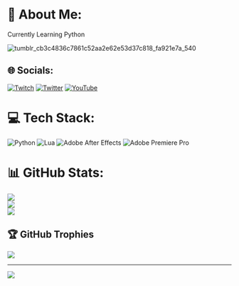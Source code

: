 # 💫 About Me:
Currently Learning Python<br>

![tumblr_cb3c4836c7861c52aa2e62e53d37c818_fa921e7a_540](https://github.com/RRiiverr/RRiiverr/assets/80535996/b8ff894c-0225-4cfe-9b3a-8ee9683361a8)

## 🌐 Socials:
[![Twitch](https://img.shields.io/badge/Twitch-%239146FF.svg?logo=Twitch&logoColor=white)](https://twitch.tv/YourRiver) [![Twitter](https://img.shields.io/badge/Twitter-%231DA1F2.svg?logo=Twitter&logoColor=white)](https://twitter.com/YourRiverrr) [![YouTube](https://img.shields.io/badge/YouTube-%23FF0000.svg?logo=YouTube&logoColor=white)](https://youtube.com/@@getonyourkneesnow) 

# 💻 Tech Stack:
![Python](https://img.shields.io/badge/python-3670A0?style=plastic&logo=python&logoColor=ffdd54) ![Lua](https://img.shields.io/badge/lua-%232C2D72.svg?style=plastic&logo=lua&logoColor=white) ![Adobe After Effects](https://img.shields.io/badge/Adobe%20After%20Effects-9999FF.svg?style=plastic&logo=Adobe%20After%20Effects&logoColor=white) ![Adobe Premiere Pro](https://img.shields.io/badge/Adobe%20Premiere%20Pro-9999FF.svg?style=plastic&logo=Adobe%20Premiere%20Pro&logoColor=white)
# 📊 GitHub Stats:
![](https://github-readme-stats.vercel.app/api?username=RRiiverr&theme=tokyonight&hide_border=false&include_all_commits=true&count_private=true)<br/>
![](https://github-readme-streak-stats.herokuapp.com/?user=RRiiverr&theme=tokyonight&hide_border=false)<br/>
![](https://github-readme-stats.vercel.app/api/top-langs/?username=RRiiverr&theme=tokyonight&hide_border=false&include_all_commits=true&count_private=true&layout=compact)

## 🏆 GitHub Trophies
![](https://github-profile-trophy.vercel.app/?username=RRiiverr&theme=tokyonight&no-frame=false&no-bg=true&margin-w=4)

---
[![](https://visitcount.itsvg.in/api?id=RRiiverr&icon=0&color=6)](https://visitcount.itsvg.in)
